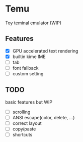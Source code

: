 # Temu

Toy teminal emulator (WIP)

## Features

- [x] GPU accelerated text rendering
- [x] builtin kime IME
- [ ] tab
- [ ] font fallback
- [ ] custom setting

## TODO

basic features but WIP

- [ ] scrolling
- [ ] ANSI escape(color, delete, ...)
- [ ] correct layout
- [ ] copy/paste
- [ ] shortcuts
